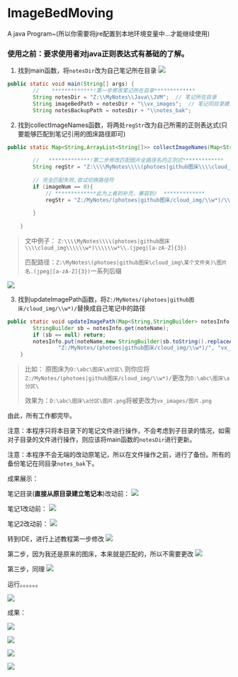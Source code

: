 # ImageBedMoving

A java Program~(所以你需要将jre配置到本地环境变量中...才能继续使用)

### 使用之前：**要求使用者对java正则表达式有基础的了解**。

1. 找到main函数，将`notesDir`改为自己笔记所在目录
![](vx_images/352944813220348.png)

```java
public static void main(String[] args) {
        //    *************!第一步修改笔记所在目录*************
        String notesDir = "Z:\\MyNotes\\Java\\JVM";  // 笔记所在目录
        String imageBedPath = notesDir + "\\vx_images";  // 笔记同目录建立图床
        String notesBackupPath = notesDir + "\\notes_bak";

```

2. 找到collectImageNames函数，将两处`regStr`改为自己所需的正则表达式(只要能够匹配到笔记引用的图床路径即可)

```java
public static Map<String,ArrayList<String[]>> collectImageNames(Map<String,StringBuilder> notesInfo){
        
        //   *************!第二步修改匹配图片全路径名的正则式*************
        String regStr = "Z:\\\\MyNotes\\\\(photoes|github图床\\\\cloud_img\\\\\\w*)\\\\\\w*\\.(jpeg|[a-zA-Z]{3})";
        
        // 完全匹配失败,尝试切换路径符
        if (imageNum == 0){
            // *************此为上者的补充，兼容到/  *************
            regStr = "Z:/MyNotes/(photoes|github图床/cloud_img/\\w*)/\\w*\\.(jpeg|[a-zA-Z]{3})";
            
        }
      
    }
```

> 文中例子：
> `Z:\\\\MyNotes\\\\(photoes|github图床\\\\cloud_img\\\\\\w*)\\\\\\w*\\.(jpeg|[a-zA-Z]{3})`
> 
> 匹配路径：`Z:\MyNotes\(photoes|github图床\cloud_img\某个文件夹)\图片名.(jpeg|[a-zA-Z]{3})`一系列后缀

![](vx_images/153255613238774.png)


3. 找到updateImagePath函数，将`Z:/MyNotes/(photoes|github图床/cloud_img/\\w*)/`替换成自己笔记中的路径

```java
public static void updateImagePath(Map<String,StringBuilder> notesInfo, String noteName){
        StringBuilder sb = notesInfo.get(noteName);
        if (sb == null) return;
        notesInfo.put(noteName,new StringBuilder(sb.toString().replaceAll(
                "Z:/MyNotes/(photoes|github图床/cloud_img/\\w*)/", "vx_images/")));
    }
```

> 比如：
> 原图床为`D:\abc\图床\a分区\`
> 则你应将`Z:/MyNotes/(photoes|github图床/cloud_img/\\w*)/`更改为`D:\abc\图床\a分区\`
> 
> 效果为：`D:\abc\图床\a分区\图片.png`将被更改为`vx_images/图片.png`

由此，所有工作都完毕。

注意：本程序只将本目录下的笔记文件进行操作，不会考虑到子目录的情况，如需对子目录的文件进行操作，则应该将main函数的`notesDir`进行更新。

注意：本程序不会无端的改动原笔记，所以在文件操作之前，进行了备份。所有的备份笔记在同目录`notes_bak`下。


成果展示：

笔记目录(**直接从原目录建立笔记本**)改动前：
![](vx_images/549861414249665.png)

笔记1改动前：
![](vx_images/366761314236031.png)

笔记2改动前：
![](vx_images/176551414231785.png)


转到IDE，进行上述教程第一步修改
![](vx_images/9471714247269.png)

第二步，因为我还是原来的图床，本来就是匹配的，所以不需要更改
![](vx_images/24252814248452.png)

第三步，同理
![](vx_images/456852814243588.png)

运行。。。。。。

![](vx_images/123.gif)

成果：

![](vx_images/34063914237134.png)

![](vx_images/363383914230268.png)

![](vx_images/34384014220798.png)

![](vx_images/265284014223302.png)